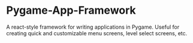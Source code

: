 # Pygame-App-Framework
A react-style framework for writing applications in Pygame. Useful for creating quick and customizable menu screens, level select screens, etc.
